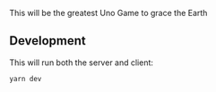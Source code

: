 This will be the greatest Uno Game to grace the Earth

## Development

This will run both the server and client:

```shellscript
yarn dev
```

